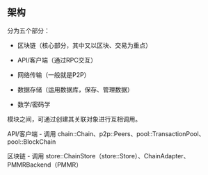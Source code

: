 ## 架构

分为五个部分：

* 区块链（核心部分，其中又以区块、交易为重点）

* API/客户端（通过RPC交互）

* 网络传输（一般就是P2P）

* 数据存储（运用数据库，保存、管理数据）

* 数学/密码学

模块之间，可通过创建其关联对象进行互相调用。

API/客户端 - 调用 chain::Chain、p2p::Peers、pool::TransactionPool、pool::BlockChain

区块链 - 调用 store::ChainStore（store::Store）、ChainAdapter、PMMRBackend（PMMR）

